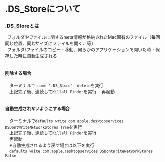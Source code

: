 # .DS_Storeについて

### .DS_Storeとは<br>
&ensp;フォルダやファイルに関するmeta情報が格納されたMac固有のファイル（毎回同じ位置、同じサイズにファイルを開く、等）<br>
&ensp;フォルダ/ファイルのコピー・移動、何らかのアプリケーションで開いた時・保存した時に自動生成される
<br>
<br>
#### 削除する場合<br>
&ensp;&ensp;ターミナルで`-name ".DS_Store" -delete`を実行<br>
&ensp;&ensp;上記完了後、連続して`Killall Finder`を実行
&ensp;&ensp;再起動<br>
<br>
#### 自動生成されないようにする場合<br>
&ensp;&ensp;ターミナルで`defaults write com.apple.desktopservices DSDontWriteNetworkStores True`を実行<br>
&ensp;&ensp;上記完了後、連続して`Killall Finder`を実行<br>
&ensp;&ensp;再起動<br>
&ensp;&ensp;※自動生成されるよう戻す場合は以下を実行<br>
&ensp;&ensp;`defaults write com.apple.desktopservices DSDontWriteNetworkStores False`<br>
<br>
<br>


